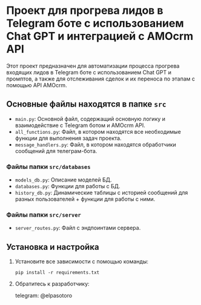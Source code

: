 # Проект для прогрева лидов в Telegram боте с использованием Chat GPT и интеграцией с AMOcrm API

Этот проект предназначен для автоматизации процесса прогрева входящих лидов в Telegram боте с использованием Chat GPT и промптов, а также для отслеживания сделок и их переноса по этапам с помощью API AMOcrm.

## Основные файлы находятся в папке `src`

- `main.py`: Основной файл, содержащий основную логику и взаимодействие с Telegram ботом и AMOcrm API.
- `all_functions.py`: Файл, в котором находятся все необходимые функции для выполнения задач проекта.
- `message_handlers.py`: Файл, в котором находятся обработчики сообщений для телеграм-бота.

### Файлы папки `src/databases`

- `models_db.py`: Описание моделей БД.
- `databases.py`: Функции для работы с БД.
- `history_db.py`: Динамические таблицы с историей сообщений для разных пользователей + функции для работы с ними.

### Файлы папки `src/server`

- `server_routes.py`: Файл с эндпоинтами сервера.

## Установка и настройка

1. Установите все зависимости с помощью команды:

   ```shell
   pip install -r requirements.txt
   ```

2. Обратитесь к разработчику:

   telegram: @elpasotoro
